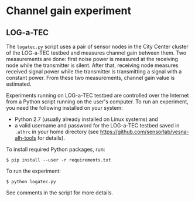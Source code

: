 Channel gain experiment
=======================


LOG-a-TEC
---------

The `logatec.py` script uses a pair of sensor nodes in the City Center cluster
of the LOG-a-TEC testbed and measures channel gain between them. Two
measurements are done: first noise power is measured at the receiving node
while the transmitter is silent. After that, receiving node measures received
signal power while the transmitter is transmitting a signal with a constant
power. From these two measurements, channel gain value is estimated.

Experiments running on LOG-a-TEC testbed are controlled over the Internet from
a Python script running on the user's computer. To run an experiment, you need
the following installed on your system:

 * Python 2.7 (usually already installed on Linux systems) and
 * a valid username and password for the LOG-a-TEC testbed saved in `.alhrc` in
   your home directory (see https://github.com/sensorlab/vesna-alh-tools for
   details).

To install required Python packages, run:

    $ pip install --user -r requirements.txt

To run the experiment:

    $ python logatec.py

See comments in the script for more details.
